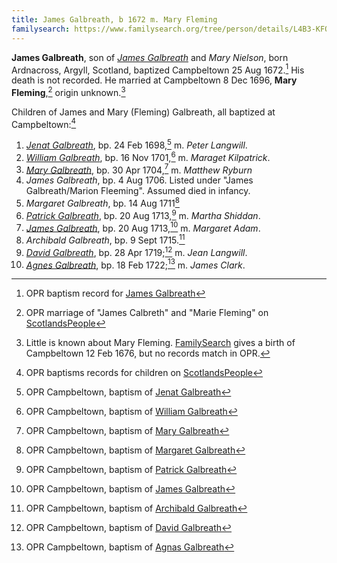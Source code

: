 ```yaml
---
title: James Galbreath, b 1672 m. Mary Fleming
familysearch: https://www.familysearch.org/tree/person/details/L4B3-KFQ
---
```

**James Galbreath**, son of [*James Galbreath*](galbreath-james-1659.md) and *Mary Nielson*,
born Ardnacross, Argyll, Scotland, baptized Campbeltown 25 Aug 1672.[^birth]
His death is not recorded. He married at Campbeltown 8 Dec 1696, **Mary Fleming**,[^marriage] origin unknown.[^mary]

Children of James and Mary (Fleming) Galbreath, all baptized at Campbeltown:[^children]

1. *[Jenat Galbreath](galbreath-janet-1698.md)*, bp. 24 Feb 1698,[^birth-jenat] m. *Peter Langwill*.
2. *[William Galbreath](galbreath-william-1701.md)*, bp. 16 Nov 1701,[^birth-william] m. *Maraget Kilpatrick*.
3. *[Mary Galbreath](galbreath-mary-1704.md)*, bp. 30 Apr 1704,[^birth-mary] m. *Matthew Ryburn*
4. *James Galbreath*, bp. 4 Aug 1706. Listed under "James Galbreath/Marion Fleeming". Assumed died in infancy.
5. *Margaret Galbreath*, bp. 14 Aug 1711[^birth-margaret]
6. *[Patrick Galbreath](galbreath-patrick-1713.md)*, bp. 20 Aug 1713,[^birth-patrick] m. *Martha Shiddan*.
7. *[James Galbreath](galbreath-james-1713.md)*, bp. 20 Aug 1713,[^birth-james2] m. *Margaret Adam*.
8. *Archibald Galbreath*, bp. 9 Sept 1715.[^birth-archibald]
9. *[David Galbreath](galbreath-david-1719.md)*, bp. 28 Apr 1719;[^birth-david] m. *Jean Langwill*.
10. *[Agnes Galbreath](galbreath-agnes-1722.md)*, bp. 18 Feb 1722;[^birth-agnas] m. *James Clark*.

[^birth]: OPR baptism record for [James Galbreath](/sources/opr-campbeltown-births.md#1672-08-25-james-galbreath)

[^marriage]: OPR marriage of "James Calbreth" and "Marie Fleming" on [ScotlandsPeople](https://www.scotlandspeople.gov.uk/record-results?search_type=people&event=M&record_type%5B0%5D=opr_marriages&church_type=Old%20Parish%20Registers&dl_cat=church&dl_rec=church-banns-marriages&surname=calbreth&surname_so=syn&forename=james&forename_so=exact&sex=M&spouse_name=fleming&spouse_name_so=exact&from_year=1696&to_year=1696&county=ARGYLL&record=Church%20of%20Scotland%20%28old%20parish%20registers%29%20Roman%20Catholic%20Church%20Other%20churches&rd_real_name%5B0%5D=CAMPBELTOWN%20%28LANDWARD%29%20OR%20CAMPBELTOWN%20%28BURGH%29%20OR%20CAMPBELTOWN&rd_display_name%5B0%5D=CAMPBELTOWN%20%28LANDWARD%29%7CCAMPBELTOWN%20%28BURGH%29%7CCAMPBELTOWN_CAMPBELTOWN&rd_label%5B0%5D=CAMPBELTOWN&rd_name%5B0%5D=CAMPBELTOWN%20%2ALANDWARD%2A%20OR%20CAMPBELTOWN%20%2ABURGH%2A%20OR%20CAMPBELTOWN)

[^children]: OPR baptisms records for children on [ScotlandsPeople](https://www.scotlandspeople.gov.uk/record-results?search_type=people&event=%28B%20OR%20C%20OR%20S%29&record_type%5B0%5D=opr_births&church_type=Old%20Parish%20Registers&dl_cat=church&dl_rec=church-births-baptisms&surname=galbreath&surname_so=fuzzy&forename_so=starts&from_year=1698&to_year=1750&parent_names=galbreath&parent_names_so=fuzzy&parent_name_two=fle&parent_name_two_so=starts&county=ARGYLL&record=Church%20of%20Scotland%20%28old%20parish%20registers%29%20Roman%20Catholic%20Church%20Other%20churches&sort=asc&order=Date&field=year)

[^mary]: Little is known about Mary Fleming. [FamilySearch](https://www.familysearch.org/tree/person/details/K2VD-B41) gives a birth of Campbeltown 12 Feb 1676, but no records match in OPR.

[^birth-jenat]: OPR Campbeltown, baptism of [Jenat Galbreath](/sources/opr-campbeltown-births.md#1698-02-24-jenat-galbreath)

[^birth-william]: OPR Campbeltown, baptism of [William Galbreath](/sources/opr-campbeltown-births.md#1701-11-16-william-galbreath)

[^birth-mary]: OPR Campbeltown, baptism of [Mary Galbreath](/sources/opr-campbeltown-births.md#1704-04-30-mary-galbreath)

[^birth-james1]: OPR Campbeltown, baptism of [James Galbreath](/sources/opr-campbeltown-births.md#1706-08-04-james-galbreath)

[^birth-margaret]: OPR Campbeltown, baptism of [Margaret Galbreath](/sources/opr-campbeltown-births.md#1711-08-14-margaret-galbreath)

[^birth-patrick]: OPR Campbeltown, baptism of [Patrick Galbreath](/sources/opr-campbeltown-births.md#1713-08-20-patrick-galbreath)

[^birth-james2]: OPR Campbeltown, baptism of [James Galbreath](/sources/opr-campbeltown-births.md#1713-03-22-james-galbreath)

[^birth-archibald]: OPR Campbeltown, baptism of [Archibald Galbreath](/sources/opr-campbeltown-births.md#1715-09-09-archibald-galbreath)

[^birth-david]: OPR Campbeltown, baptism of [David Galbreath](/sources/opr-campbeltown-births.md#1719-04-28-david-galbreath)

[^birth-agnas]: OPR Campbeltown, baptism of [Agnas Galbreath](/sources/opr-campbeltown-births.md#1722-02-18-agnas-galbreath)

